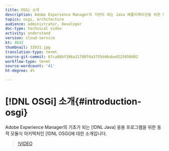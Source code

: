 ```yaml
---
title: OSGi 소개
description: Adobe Experience Manager의 기반이 되는 Java 애플리케이션을 위한 다이내믹한 모듈식 아키텍처인 OSGi를 소개합니다.
topics: osgi, architecture
audience: administrator, developer
doc-type: technical video
activity: understand
version: cloud-service
kt: 4642
thumbnail: 32031.jpg
translation-type: tm+mt
source-git-commit: 67ca08bf386a217807da3755d46abed225050d02
workflow-type: tm+mt
source-wordcount: '41'
ht-degree: 4%

---
```



# [!DNL OSGi] 소개{#introduction-osgi}

Adobe Experience Manager의 기초가 되는 [!DNL Java] 응용 프로그램을 위한 동적 모듈식 아키텍처인 [!DNL OSGi]에 대한 소개입니다.

>[!VIDEO](https://video.tv.adobe.com/v/32031/?quality=12&learn=on)